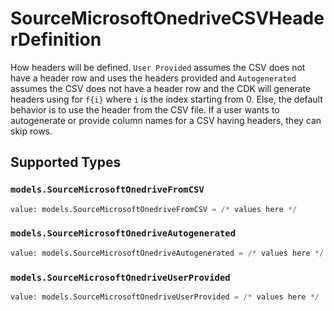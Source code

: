 # SourceMicrosoftOnedriveCSVHeaderDefinition

How headers will be defined. `User Provided` assumes the CSV does not have a header row and uses the headers provided and `Autogenerated` assumes the CSV does not have a header row and the CDK will generate headers using for `f{i}` where `i` is the index starting from 0. Else, the default behavior is to use the header from the CSV file. If a user wants to autogenerate or provide column names for a CSV having headers, they can skip rows.


## Supported Types

### `models.SourceMicrosoftOnedriveFromCSV`

```python
value: models.SourceMicrosoftOnedriveFromCSV = /* values here */
```

### `models.SourceMicrosoftOnedriveAutogenerated`

```python
value: models.SourceMicrosoftOnedriveAutogenerated = /* values here */
```

### `models.SourceMicrosoftOnedriveUserProvided`

```python
value: models.SourceMicrosoftOnedriveUserProvided = /* values here */
```

